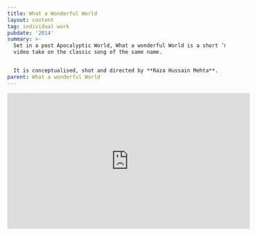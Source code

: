 ```yaml
---
title: What a Wonderful World
layout: content
tag: individual work
pubdate: '2014'
summary: >-
  Set in a post Apocalyptic World, What a wonderful World is a short ‘music’
  video take on the classic song of the same name.


  It is conceptualised, shot and directed by **Raza Hussain Mehta**.
parent: What a wonderful World
---
```

<iframe width="560" height="315" src="https://www.youtube.com/embed/7ZL_0ZJ7n98" frameborder="0" allow="accelerometer; autoplay; encrypted-media; gyroscope; picture-in-picture" allowfullscreen></iframe>
